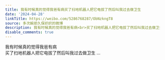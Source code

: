 ```yaml
---
title: 我有时候真的觉得我爸有病买了扫地机器人把它电拔了然后叫我过去做卫生
date: '2024-04-28'
linkTitle: https://weibo.com/5286768287/ObNzkngT8
source: 多次婉拒久保织织的微博
description: 我有时候真的觉得我爸有病<br>买了扫地机器人把它电拔了然后叫我过去做卫生  ...
disable_comments: true
---
```

我有时候真的觉得我爸有病<br>买了扫地机器人把它电拔了然后叫我过去做卫生  ...